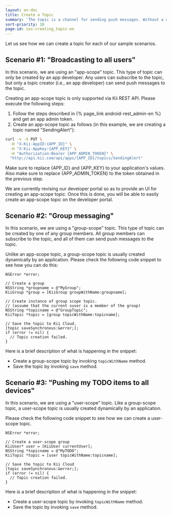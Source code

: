 ```yaml
---
layout: en-doc
title: Create a Topic
summary: 'The topic is a channel for sending push messages. Without a channel, we have no way to deliver the messages. Creating a topic, therefore, is a first step to leverage "Push to User" notification feature.'
sort-priority: 10
page-id: ios-creating_topic-en
---
```

Let us see how we can create a topic for each of our sample scenarios.

## Scenario #1: "Broadcasting to all users"

In this scenario, we are using an "app-scope" topic.  This type of topic can only be created by an app developer.  Any users can subscribe to the topic, but only a topic creator (i.e., an app developer) can send push messages to the topic.

Creating an app-scope topic is only supported via Kii REST API.  Please execute the following steps:

1. Follow the steps described in {% page_link android-rest_admin-en %} and get an app admin token.
1. Create an app-scope topic as follows (in this example, we are creating a topic named "SendingAlert"):

```sh
curl -v -X PUT \
  -H "X-Kii-AppID:{APP_ID}" \
  -H "X-Kii-AppKey:{APP_KEY}" \
  -H "Authorization:Bearer {APP_ADMIN_TOKEN}" \
  "http://api.kii.com/api/apps/{APP_ID}/topics/SendingAlert"
```

Make sure to replace {APP\_ID} and {APP\_KEY} to your application's values.  Also make sure to replace {APP\_ADMIN\_TOKEN} to the token obtained in the previous step.

<p class="note">We are currently revising our developer portal so as to provide an UI for creating an app-scope topic.  Once this is done, you will be able to easily create an app-scope topic on the developer portal.</p>

## Scenario #2: "Group messaging"

In this scenario, we are using a "group-scope" topic.  This type of topic can be created by one of any group members.  All group members can subscribe to the topic, and all of them can send push messages to the topic.

Unlike an app-scope topic, a group-scope topic is usually created dynamically by an application.  Please check the following code snippet to see how you can do this:

```objc
NSError *error;

// Create a group
NSString *groupname = @"MyGroup";
KiiGroup *group = [KiiGroup groupWithName:groupname];

// Create instance of group scope topic.
// (assume that the current suser is a member of the group)
NSString *topicname = @"GroupTopic";
KiiTopic *topic = [group topicWithName:topicname];

// Save the topic to Kii Cloud.
[topic saveSynchronous:&error;];
if (error != nil) {
  // Topic creation failed.
}
```

Here is a brief description of what is happening in the snippet:

* Create a group-scope topic by invoking `topicWithName` method.
* Save the topic by invoking `save` method.

## Scenario #3: "Pushing my TODO items to all devices"

In this scenario, we are using a "user-scope" topic.  Like a group-scope topic, a user-scope topic is usually created dynamically by an application.

Please check the following code snippet to see how we can create a user-scope topic.

```objc
NSError *error;

// Create a user-scope group
KiiUser* user = [KiiUser currentUser];
NSString *topicname = @"MyTODO";
KiiTopic *topic = [user topicWithName:topicname];

// Save the topic to Kii Cloud
[topic saveSynchronous:&error;];
if (error != nil) {
  // Topic creation failed.
}
```

Here is a brief description of what is happening in the snippet:

* Create a user-scope topic by invoking `topicWithName`  method.
* Save the topic by invoking `save`  method.

